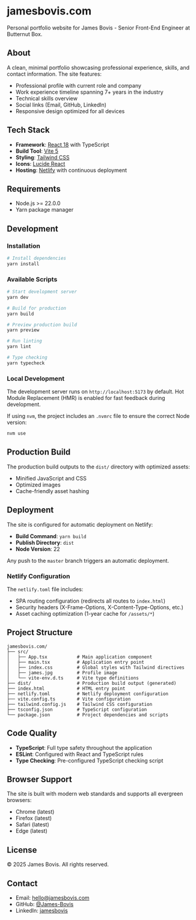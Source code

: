 # jamesbovis.com

Personal portfolio website for James Bovis - Senior Front-End Engineer at Butternut Box.

## About

A clean, minimal portfolio showcasing professional experience, skills, and contact information. The site features:

- Professional profile with current role and company
- Work experience timeline spanning 7+ years in the industry
- Technical skills overview
- Social links (Email, GitHub, LinkedIn)
- Responsive design optimized for all devices

## Tech Stack

- **Framework**: [React 18](https://react.dev/) with TypeScript
- **Build Tool**: [Vite 5](https://vitejs.dev/)
- **Styling**: [Tailwind CSS](https://tailwindcss.com/)
- **Icons**: [Lucide React](https://lucide.dev/)
- **Hosting**: [Netlify](https://netlify.com/) with continuous deployment

## Requirements

- Node.js >= 22.0.0
- Yarn package manager

## Development

### Installation

```bash
# Install dependencies
yarn install
```

### Available Scripts

```bash
# Start development server
yarn dev

# Build for production
yarn build

# Preview production build
yarn preview

# Run linting
yarn lint

# Type checking
yarn typecheck
```

### Local Development

The development server runs on `http://localhost:5173` by default. Hot Module Replacement (HMR) is enabled for fast feedback during development.

If using `nvm`, the project includes an `.nvmrc` file to ensure the correct Node version:

```bash
nvm use
```

## Production Build

The production build outputs to the `dist/` directory with optimized assets:

- Minified JavaScript and CSS
- Optimized images
- Cache-friendly asset hashing

## Deployment

The site is configured for automatic deployment on Netlify:

- **Build Command**: `yarn build`
- **Publish Directory**: `dist`
- **Node Version**: 22

Any push to the `master` branch triggers an automatic deployment.

### Netlify Configuration

The `netlify.toml` file includes:

- SPA routing configuration (redirects all routes to `index.html`)
- Security headers (X-Frame-Options, X-Content-Type-Options, etc.)
- Asset caching optimization (1-year cache for `/assets/*`)

## Project Structure

```
jamesbovis.com/
├── src/
│   ├── App.tsx           # Main application component
│   ├── main.tsx          # Application entry point
│   ├── index.css         # Global styles with Tailwind directives
│   ├── james.jpg         # Profile image
│   └── vite-env.d.ts     # Vite type definitions
├── dist/                 # Production build output (generated)
├── index.html            # HTML entry point
├── netlify.toml          # Netlify deployment configuration
├── vite.config.ts        # Vite configuration
├── tailwind.config.js    # Tailwind CSS configuration
├── tsconfig.json         # TypeScript configuration
└── package.json          # Project dependencies and scripts
```

## Code Quality

- **TypeScript**: Full type safety throughout the application
- **ESLint**: Configured with React and TypeScript rules
- **Type Checking**: Pre-configured TypeScript checking script

## Browser Support

The site is built with modern web standards and supports all evergreen browsers:

- Chrome (latest)
- Firefox (latest)
- Safari (latest)
- Edge (latest)

## License

© 2025 James Bovis. All rights reserved.

## Contact

- Email: [hello@jamesbovis.com](mailto:hello@jamesbovis.com)
- GitHub: [@James-Bovis](https://github.com/James-Bovis)
- LinkedIn: [jamesbovis](https://www.linkedin.com/in/jamesbovis/)
